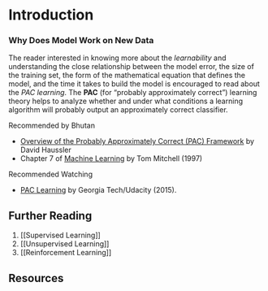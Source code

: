 # Introduction

### Why Does Model Work on New Data

The reader interested in knowing more about the *learnability* and understanding the close relationship between the model error, the size of the training set, the form of the mathematical equation that defines the model, and the time it takes to build the model is encouraged to read about the *PAC learning*. The **PAC** (for “probably approximately correct”) learning theory helps to analyze whether and under what conditions a learning algorithm will probably output an approximately correct classifier.

 Recommended by Bhutan
- [Overview of the Probably Approximately Correct (PAC) Framework](http://web.cs.iastate.edu/~honavar/pac.pdf "http://web.cs.iastate.edu/~honavar/pac.pdf") by David Haussler
- Chapter 7 of [Machine Learning](http://www.cs.cmu.edu/~tom/mlbook.html "http://www.cs.cmu.edu/~tom/mlbook.html") by Tom Mitchell (1997)

Recommended Watching
- [PAC Learning](https://www.youtube.com/watch?v=e37nlms7Zi0 "https://www.youtube.com/watch?v=e37nlms7Zi0") by Georgia Tech/Udacity (2015).










## Further Reading 
1.  [[Supervised Learning]]
2. [[Unsupervised Learning]]
3. [[Reinforcement Learning]]
## Resources

